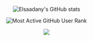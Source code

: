 
<div align = "center">
  
![Elsaadany's GitHub stats](https://github-readme-stats.vercel.app/api?username=Elsaadany427&theme=midnight-purple&show_icons=true)

![Most Active GitHub User Rank](https://enych6ne86o0poy.m.pipedream.net)



<a href="https://github.com/Elsaadany427/github-readme-stats" align="center">
  <img align="center" src="https://github-readme-stats.vercel.app/api/top-langs/?username=Elsaadany427&&theme=midnight-purple&layout=compact&theme=midnight-purple)](https://github.com/anuraghazra/github-readme-stats" />
</a>

<!--
**Elsaadany427/Elsaadany427** is a ✨ _special_ ✨ repository because its `README.md` (this file) appears on your GitHub profile.

Here are some ideas to get you started:

- 🔭 I’m currently working on ...
- 🌱 I’m currently learning ...
- 👯 I’m looking to collaborate on ...
- 🤔 I’m looking for help with ...
- 💬 Ask me about ...
- 📫 How to reach me: ...
- 😄 Pronouns: ...
- ⚡ Fun fact: ...
-->

</div>

